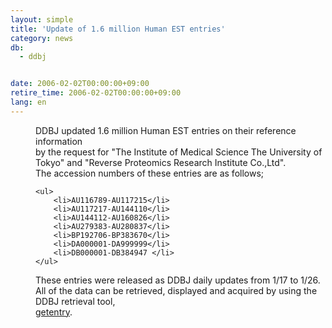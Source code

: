 ```yaml
---
layout: simple
title: 'Update of 1.6 million Human EST entries'
category: news
db:
  - ddbj


date: 2006-02-02T00:00:00+09:00
retire_time: 2006-02-02T00:00:00+09:00
lang: en
---
```


<dd>DDBJ updated 1.6 million Human EST entries on their reference information<br> by the request for "The Institute of Medical Science The University of<br> Tokyo" and "Reverse Proteomics Research Institute Co.,Ltd".
<dd>The accession numbers of these entries are as follows;
<dd>

    <ul>
        <li>AU116789-AU117215</li>
        <li>AU117217-AU144110</li>
        <li>AU144112-AU160826</li>
        <li>AU279383-AU280837</li>
        <li>BP192706-BP383670</li>
        <li>DA000001-DA999999</li>
        <li>DB000001-DB384947 </li>
    </ul>
<dd>These entries were released as DDBJ daily updates from 1/17 to 1/26.
<dd>All of the data can be retrieved, displayed and acquired by using the<br> DDBJ retrieval tool,<br> <a href="http://getentry.ddbj.nig.ac.jp/top-e.html">getentry</a>.</dd>
</dd>
</dd>
</dd>
</dd>
